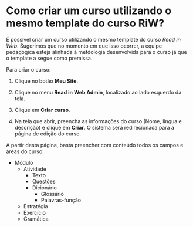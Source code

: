 # Como criar um curso utilizando o mesmo template do curso RiW?

É possível criar um curso utilizando o mesmo template do curso *Read in Web*. Sugerimos que no momento em que isso ocorrer, a equipe pedagógica esteja alinhada à metdologia desenvolvida para o curso já que o template a segue como premissa.

Para criar o curso:

1. Clique no botão **Meu Site**.

2. Clique no menu **Read in Web Admin**, localizado ao lado esquerdo da tela.

2. Clique em **Criar curso**.

3. Na tela que abrir, preencha as informações do curso (Nome, língua e descrição) e clique em **Criar**. O sistema será redirecionada para a página de edição do curso.

A partir desta página, basta preencher com conteúdo todos os campos e áreas do curso:
  * Módulo
    * Atividade
      * Texto
      * Questões
      * Dicionário
        * Glossário
        * Palavras-função
    * Estratégia
    * Exercício
    * Gramática
  
